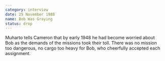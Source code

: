 ```yaml
---
category: interview
date: 25 November 1988
name: Bob Was Graying
status: drop
---
```

Muharto tells Cameron that by early 1948 he had become worried about Bob as the demands of the missions took their toll. There was no mission too dangerous, no cargo too heavy for Bob, who cheerfully accepted each assignment. 